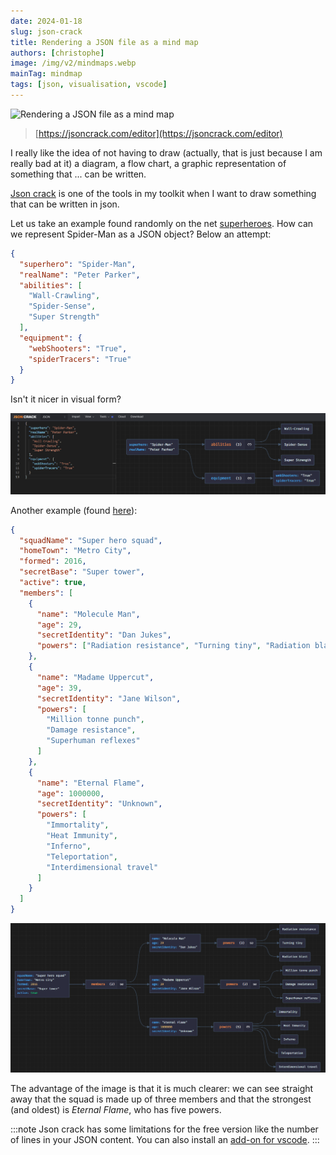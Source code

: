```yaml
---
date: 2024-01-18
slug: json-crack
title: Rendering a JSON file as a mind map
authors: [christophe]
image: /img/v2/mindmaps.webp
mainTag: mindmap
tags: [json, visualisation, vscode]
---
```

![Rendering a JSON file as a mind map](/img/v2/mindmaps.webp)

> [https://jsoncrack.com/editor](https://jsoncrack.com/editor)

I really like the idea of not having to draw (actually, that is just because I am really bad at it) a diagram, a flow chart, a graphic representation of something that ... can be written.

[Json crack](https://jsoncrack.com/editor) is one of the tools in my toolkit when I want to draw something that can be written in json.

<!-- truncate -->

Let us take an example found randomly on the net [superheroes](https://medium.com/@Goldzila/superheroes-of-data-exploring-xml-json-and-binary-formats-through-the-lens-of-marvel-characters-3754f2691cdc). How can we represent Spider-Man as a JSON object? Below an attempt:

<Snippet filename="superheroes.json">

```json
{
  "superhero": "Spider-Man",
  "realName": "Peter Parker",
  "abilities": [
    "Wall-Crawling",
    "Spider-Sense",
    "Super Strength"
  ],
  "equipment": {
    "webShooters": "True",
    "spiderTracers": "True"
  }
}
```

</Snippet>

Isn't it nicer in visual form?

![Json crack](./images/spiderman_json.png)

Another example (found [here](https://developer.mozilla.org/en-US/docs/Learn/JavaScript/Objects/JSON)):

<Snippet filename="superheroes.json">

```json
{
  "squadName": "Super hero squad",
  "homeTown": "Metro City",
  "formed": 2016,
  "secretBase": "Super tower",
  "active": true,
  "members": [
    {
      "name": "Molecule Man",
      "age": 29,
      "secretIdentity": "Dan Jukes",
      "powers": ["Radiation resistance", "Turning tiny", "Radiation blast"]
    },
    {
      "name": "Madame Uppercut",
      "age": 39,
      "secretIdentity": "Jane Wilson",
      "powers": [
        "Million tonne punch",
        "Damage resistance",
        "Superhuman reflexes"
      ]
    },
    {
      "name": "Eternal Flame",
      "age": 1000000,
      "secretIdentity": "Unknown",
      "powers": [
        "Immortality",
        "Heat Immunity",
        "Inferno",
        "Teleportation",
        "Interdimensional travel"
      ]
    }
  ]
}
```

</Snippet>

![Super hero squad](./images/super_hero_squad.png)

The advantage of the image is that it is much clearer: we can see straight away that the squad is made up of three members and that the strongest (and oldest) is *Eternal Flame*, who has five powers.

:::note
Json crack has some limitations for the free version like the number of lines in your JSON content. You can also install an [add-on for vscode](https://marketplace.visualstudio.com/items?itemName=AykutSarac.jsoncrack-vscode).
:::
